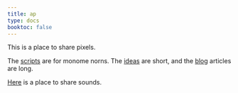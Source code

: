 ```yaml
---
title: ap
type: docs
booktoc: false
---
```


This is a place to share pixels.

The [scripts](/docs/scripts) are for monome norns. The [ideas](/docs/ideas) are short, and the [blog](/posts) articles are long.

[Here](https://airportpeople.bandcamp.com/) is a place to share sounds.